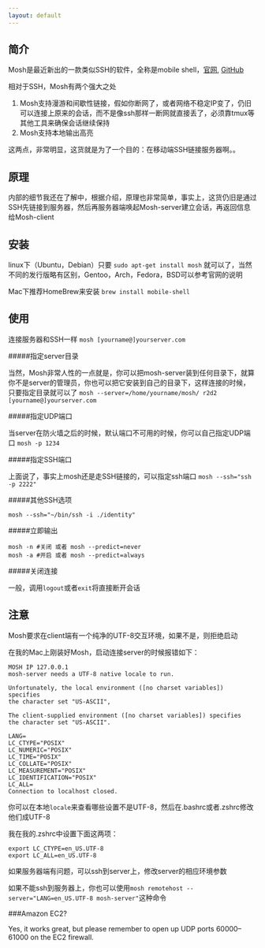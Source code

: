 ```yaml
---
layout: default
---
```


简介
----

Mosh是最近新出的一款类似SSH的软件，全称是mobile shell，[官网](http://mosh.mit.edu/), [GitHub](https://github.com/keithw/mosh)

相对于SSH，Mosh有两个强大之处

1. Mosh支持漫游和间歇性链接，假如你断网了，或者网络不稳定IP变了，仍旧可以连接上原来的会话，而不是像ssh那样一断网就直接丢了，必须靠tmux等其他工具来确保会话继续保持
2. Mosh支持本地输出高亮

这两点，非常明显，这货就是为了一个目的：在移动端SSH链接服务器啊。。

原理
----

内部的细节我还在了解中，根据介绍，原理也非常简单，事实上，这货仍旧是通过SSH先链接到服务器，然后再服务器端唤起Mosh-server建立会话，再返回信息给Mosh-client

安装
----

linux下（Ubuntu，Debian）只要 `sudo apt-get install mosh` 就可以了，当然不同的发行版略有区别，Gentoo，Arch，Fedora，BSD可以参考官网的说明

Mac下推荐HomeBrew来安装 `brew install mobile-shell`

使用
----

连接服务器和SSH一样 `mosh [yourname@]yourserver.com`

#####指定server目录

当然，Mosh非常人性的一点就是，你可以把mosh-server装到任何目录下，就算你不是server的管理员，你也可以把它安装到自己的目录下，这样连接的时候，只要指定目录就可以了 `mosh --server=/home/yourname/mosh/ r2d2 [yourname@]yourserver.com`

#####指定UDP端口

当server在防火墙之后的时候，默认端口不可用的时候，你可以自己指定UDP端口 `mosh -p 1234`

#####指定SSH端口

上面说了，事实上mosh还是走SSH链接的，可以指定ssh端口 `mosh --ssh="ssh -p 2222"`

#####其他SSH选项

`mosh --ssh="~/bin/ssh -i ./identity"`

#####立即输出

	mosh -n #关闭 或者 mosh --predict=never
	mosh -a #开启 或者 mosh --predict=always
	
#####关闭连接

一般，调用`logout`或者`exit`将直接断开会话

注意
----

Mosh要求在client端有一个纯净的UTF-8交互环境，如果不是，则拒绝启动

在我的Mac上刚装好Mosh，启动连接server的时候报错如下：

	MOSH IP 127.0.0.1
	mosh-server needs a UTF-8 native locale to run.
	
	Unfortunately, the local environment ([no charset variables]) specifies
	the character set "US-ASCII",
	
	The client-supplied environment ([no charset variables]) specifies
	the character set "US-ASCII".
	
	LANG=
	LC_CTYPE="POSIX"
	LC_NUMERIC="POSIX"
	LC_TIME="POSIX"
	LC_COLLATE="POSIX"
	LC_MEASUREMENT="POSIX"
	LC_IDENTIFICATION="POSIX"
	LC_ALL=
	Connection to localhost closed.
	
你可以在本地`locale`来查看哪些设置不是UTF-8，然后在.bashrc或者.zshrc修改他们成UTF-8

我在我的.zshrc中设置下面这两项：

	export LC_CTYPE=en_US.UTF-8
	export LC_ALL=en_US.UTF-8

如果服务器端有问题，可以ssh到server上，修改server的相应环境参数

如果不能ssh到服务器上，你也可以使用`mosh remotehost --server="LANG=en_US.UTF-8 mosh-server"`这种命令

###Amazon EC2?

Yes, it works great, but please remember to open up UDP ports 60000–61000 on the EC2 firewall.